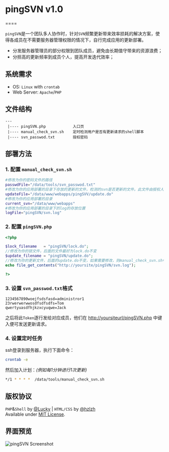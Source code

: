 # pingSVN v1.0
====

`pingSVN`是一个团队多人协作时，针对`SVN`频繁更新带来效率损耗的解决方案，使得各成员在不需要服务器管理权限的情况下，自行完成应用的更新部署。  

* 分发服务器管理员的部分权限到团队成员，避免由长期值守带来的资源浪费；
* 分担高的更新频率到成员个人，提高开发迭代效率；

## 系统需求
* OS: `Linux` with `crontab`  
* Web Server: `Apache`/`PHP`  

## 文件结构
    --- 
     |---- pingSVN.php            入口页    
     |---- manual_check_svn.sh    定时检测用户是否有更新请求的shell脚本                
     |---- svn_passwod.txt        授权密码

## 部署方法

### 1. 配置 `manual_check_svn.sh`  

```sh
#修改为你的密码文件的路径
passwdFile="/data/tools/svn_passwod.txt"
#修改为你的应用部署的目录下存放的更新的文件，检测的svn是否更新的文件。此文件由授权人在update_svn.php产生。update.do最好不修改
updateFile="/data/www/webapps/pingSVV/update.do"
#修改为你的应用部署的目录
current_svn="/data/www/webapps"
#修改为你的应用部署的目录下的log的存放位置
logFile="pingSVN/svn.log"
```

### 2. 配置 `pingSVN.php`

```php
<?php

$lock_filename   = "pingSVN/lock.do";
//修改为你的锁文件，后面的文件最好为lock.do不变
$update_filename = "pingSVN/update.do";
//修改为你的更新文件，后面的update.do不变，如果需要修改，则manual_check_svn.sh中的update.do需要修改为一致的名称
echo file_get_contents("http://yoursite/pingSVN/svn.log");

?>
```

### 3. 设置 `svn_passwod.txt`格式

    1234567890woejfsdsfasd=administror1
    23rwerwerwwosdfsdfsdfs=Tom
    qwertyuasdfhjkzxcyuqwe=Jack
    
之后将此`Token`逐行发给对应成员，他们在 [http://yoursiteurl/pingSVN.php](http://yoursiteurl/pingSVN.php) 中键入便可发送更新请求。

### 4. 设置定时任务

ssh登录到服务器，执行下面命令：

```sh
crontab -e
```

然后加入计划：*(例如每1分钟进行1次更新)*  

```sh
*/1 * * * *  /data/tools/manual_check_svn.sh
```

## 版权协议

`PHP`&`Shell` by [@Lucky](https://twitter.com/lucky9805) | `HTML/CSS` by [@hzlzh](https://twitter.com/hzlzh)  
Available under [MIT License](http://rem.mit-license.org "MIT License").

## 界面预览

![pingSVN Screenshot](https://raw.github.com/hzlzh/pingSVN/master/screenshot.png)